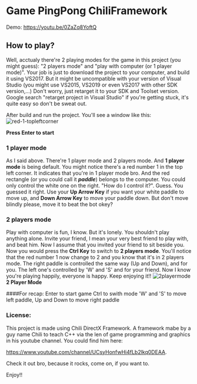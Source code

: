 # Game PingPong ChiliFramework

Demo: https://youtu.be/0ZaZq8YoftQ

## How to play?
Well, acctualy there're 2 playing modes for the game in this project (you might guess): "2 players mode" and "play with computer (or 1 player mode)".
Your job is just to download the project to your computer, and build it using VS2017. But it might be uncompatible with your version of Visual Studio (you might use VS2015, VS2019 or even VS2017 with other SDK version,...)
Don't worry, just retarget it to your SDK and Toolset version. Google search "retarget project in Visual Studio" if you're getting stuck, it's quite easy so don't be sweat out.

After build and run the project. You'll see a window like this:
![red-1-topleftcorner](https://user-images.githubusercontent.com/31364664/56489760-fcfd9180-650c-11e9-907f-47a39051b80d.PNG)

**Press Enter to start**

### 1 player mode
As I said above. There're 1 player mode and 2 players mode. And **1 player mode** is being default. You might notice there's a red number 1 in the top left corner.
It indicates that you're in 1 player mode bro. And the red rectangle (or you could call it *__paddle__*) belongs to the computer. You could only control the white one on the right.
"How do I control it?". Guess. You guessed it right. Use your **Up Arrow Key** if you want your white paddle to move up, and **Down Arrow Key** to move your paddle down.
But don't move blindly please, move it to beat the bot okey?

### 2 players mode
Play with computer is fun, I know. But it's lonely. You shouldn't play anything alone. Invite your friend, I mean your very best friend to play with, and beat him.
Now I assume that you invited your friend to sit beside you. Now you would press the **Ctrl Key** to switch to **2 players mode**. 
You'll notice that the red number 1 now change to 2 and you know that it's in 2 players mode. The right paddle is controlled the same way (Up and Down), and for you. The left one's controlled by 'W' and 'S' and for your friend.
Now I know you're playing happily, everyone is happy. Keep enjoying it!!
![2playermode](https://user-images.githubusercontent.com/31364664/56490493-93cb4d80-650f-11e9-849d-65d007f677f6.PNG)
**2 Player Mode**

####For recap:
Enter to start game
Ctrl to swith mode
'W' and 'S' to move left paddle, Up and Down to move right paddle

### License:
This project is made using Chili DirectX Framework. A framework mabe by a guy name Chili to teach C++ via the len of game programming and graphics in his youtube channel.
You could find him here:

https://www.youtube.com/channel/UCsyHonfwHi4fLb2lkq0DEAA. 

Check it out bro, because it rocks, come on, if you want to.

Enjoy!!
